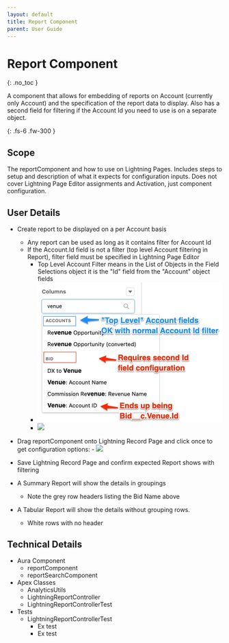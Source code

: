 ```yaml
---
layout: default
title: Report Component
parent: User Guide
---
```


# Report Component
{: .no_toc }


A component that allows for embedding of reports on Account (currently only Account) and the specification of the report data to display.   Also has a second field for filtering if the Account Id you need to use is on a separate object.

{: .fs-6 .fw-300 }

## Scope
The reportComponent and how to use on Lightning Pages.   Includes steps to setup and description of what it expects for configuration inputs.  Does not cover Lightning Page Editor assignments and Activation, just component configuration.

## User Details
- Create report to be displayed on a per Account basis
    - Any report can be used as long as it contains filter for Account Id
    - If the Account.Id field is not a filter (top level Account filtering in Report), filter field must be specified in Lightning Page Editor
        - Top Level Account Filter means in the List of Objects in the Field Selections object it is the "Id" field from the "Account" object fields
        - ![](https://github.com/claytonboss7/githubpages/blob/5331b2651f722e3a87f25a61c58e2dfa97ec661b/assets/images/reportComponentEx1.jpg)
        - ![](../assets/images/reportComponentEx2.jpg)
- Drag reportComponent onto Lightning Record Page and click once to get configuration options:
        - ![](../assets/images/reportComponentOverview.jpg)

- Save Lightning Record Page and confirm expected Report shows with filtering
- A Summary Report will show the details in groupings
    - Note the grey row headers listing the Bid Name above
- A Tabular Report will show the details without grouping rows.
    - White rows with no header

## Technical Details
- Aura Component
    - reportComponent
    - reportSearchComponent
- Apex Classes
    - AnalyticsUtils
    - LightningReportController
    - LightningReportControllerTest
- Tests
    - LightningReportControllerTest
        - Ex test
        - Ex test
